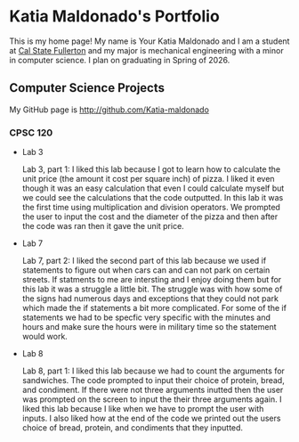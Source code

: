 # Katia Maldonado's Portfolio

This is my home page! My name is Your Katia Maldonado and I am a student at [Cal State Fullerton](http://www.fullerton.edu/) and my major is mechanical engineering with a minor in computer science. I plan on graduating in Spring of 2026.

## Computer Science Projects

My GitHub page is http://github.com/Katia-maldonado

### CPSC 120

* Lab 3

    Lab 3, part 1: I liked this lab because I got to learn how to calculate the unit
    price (the amount it cost per square inch) of pizza. I liked it even though
    it was an easy calculation that even I could calculate myself but we could
    see the calculations that the code outputted. In this lab it was the first
    time using multiplication and division operators. We prompted the user to
    input the cost and the diameter of the pizza and then after the code was
    ran then it gave the unit price. 

* Lab 7

    Lab 7, part 2: I liked the second part of this lab because we used if
    statements to figure out when cars can and can not park on certain streets.
    If statments to me are intersting and I enjoy doing them but for this lab
    it was a struggle a little bit. The struggle was with how some of the signs
    had numerous days and exceptions that they could not park which made the
    if statements a bit more complicated. For some of the if statements we
    had to be specfic very specific with the minutes and hours and make sure
    the hours were in military time so the statement would work.

* Lab 8

    Lab 8, part 1: I liked this lab because we had to count the arguments
    for sandwiches. The code prompted to input their choice of protein, bread,
    and condiment. If there were not three arguments inutted then the user was 
    prompted on the screen to input the their three arguments again. I liked
    this lab because I like when we have to prompt the user with inputs. I also
    liked how at the end of the code we printed out the users choice of bread,
    protein, and condiments that they inputted.
